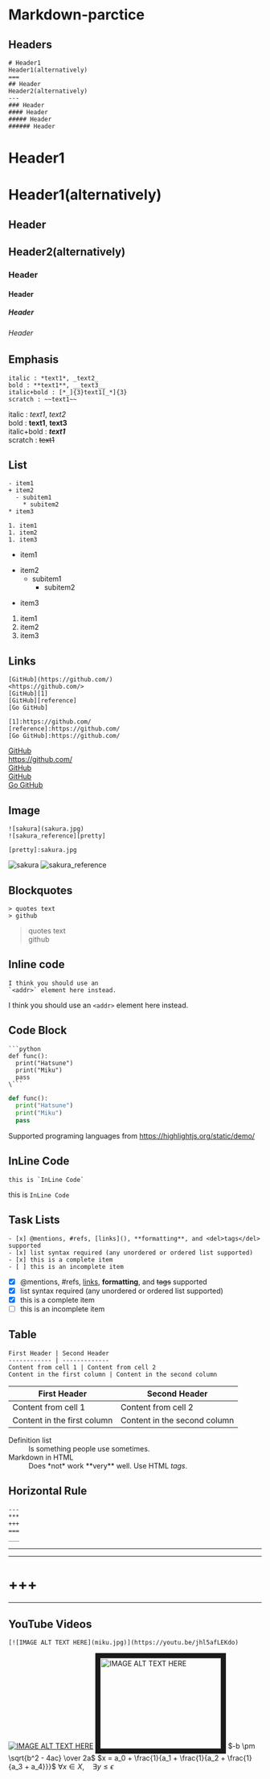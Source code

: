 # Markdown-parctice


Headers
---
```
# Header1
Header1(alternatively)
===
## Header
Header2(alternatively)
---
### Header
#### Header
##### Header
###### Header
```
# Header1
Header1(alternatively)
===
## Header
Header2(alternatively)
---
### Header
#### Header
##### Header
###### Header

Emphasis
---
```
italic : *text1*, _text2_
bold : **text1**, __text3__
italic+bold : [*_]{3}text1[_*]{3}
scratch : ~~text1~~
```

italic : *text1*, _text2_  
bold : **text1**, __text3__  
italic+bold : *__text1__*  
scratch : ~~text1~~  

List
---
```
- item1
+ item2
  - subitem1
    * subitem2
* item3

1. item1
1. item2
1. item3
```

- item1
+ item2
  - subitem1
    * subitem2
* item3

1. item1
1. item2
1. item3

Links
---
```
[GitHub](https://github.com/)
<https://github.com/>
[GitHub][1]
[GitHub][reference]
[Go GitHub]

[1]:https://github.com/
[reference]:https://github.com/
[Go GitHub]:https://github.com/
```
[GitHub](https://github.com/)  
<https://github.com/>  
[GitHub][1]  
[GitHub][reference]  
[Go GitHub]  

[1]:https://github.com/
[reference]:https://github.com/
[Go GitHub]:https://github.com/

Image
---
```
![sakura](sakura.jpg)
![sakura_reference][pretty]

[pretty]:sakura.jpg
```
![sakura](sakura.jpg)
![sakura_reference][pretty]

[pretty]:sakura.jpg


Blockquotes
---
```
> quotes text
> github
```
> quotes text  
> github

Inline code
---
```
I think you should use an
`<addr>` element here instead.
```
I think you should use an
`<addr>` element here instead.


Code Block
---

```
```python
def func():
  print("Hatsune")
  print("Miku")
  pass
\```
```


```python
def func():
  print("Hatsune")
  print("Miku")
  pass
```
Supported programing languages from <https://highlightjs.org/static/demo/> 

InLine Code
---
```
this is `InLine Code`
```
this is `InLine Code`

Task Lists
---
```
- [x] @mentions, #refs, [links](), **formatting**, and <del>tags</del> supported
- [x] list syntax required (any unordered or ordered list supported)
- [x] this is a complete item
- [ ] this is an incomplete item
```
- [x] @mentions, #refs, [links](), **formatting**, and <del>tags</del> supported
- [x] list syntax required (any unordered or ordered list supported)
- [x] this is a complete item
- [ ] this is an incomplete item

Table
---
```
First Header | Second Header
------------ | -------------
Content from cell 1 | Content from cell 2
Content in the first column | Content in the second column
```
First Header | Second Header
------------ | -------------
Content from cell 1 | Content from cell 2
Content in the first column | Content in the second column


<dl>
  <dt>Definition list</dt>
  <dd>Is something people use sometimes.</dd>

  <dt>Markdown in HTML</dt>
  <dd>Does *not* work **very** well. Use HTML <em>tags</em>.</dd>
</dl>

Horizontal Rule
---
```
---
***
+++
===
___

```
---
***
+++
===
___

YouTube Videos
---
```
[![IMAGE ALT TEXT HERE](miku.jpg)](https://youtu.be/jhl5afLEKdo)
```
[![IMAGE ALT TEXT HERE](miku.jpg)](https://www.youtube.com/embed/UOmolLOQ7Rs)
<a href="https://www.youtube.com/embed/UOmolLOQ7Rs" target="_blank"><img src="http://img.youtube.com/vi/YOUTUBE_VIDEO_ID_HERE/0.jpg" 
alt="IMAGE ALT TEXT HERE" width="240" height="180" border="10" /></a>
$-b \pm \sqrt{b^2 - 4ac} \over 2a$
$x = a_0 + \frac{1}{a_1 + \frac{1}{a_2 + \frac{1}{a_3 + a_4}}}$
$\forall x \in X, \quad \exists y \leq \epsilon$
